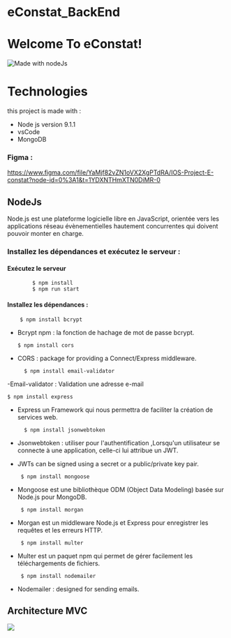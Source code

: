 # eConstat_BackEnd
# Welcome To eConstat!
![Made with nodeJs](https://img.shields.io/badge/Made%20With-NodeJS-g?style=flat-square)



# Technologies
this project is made with :
- Node js version 9.1.1
- vsCode
- MongoDB


 
### Figma : 
https://www.figma.com/file/YaMjf82vZN1oVX2XgPTdRA/IOS-Project-E-constat?node-id=0%3A1&t=1YDXNTHmXTN0DiMR-0




	
## NodeJs

Node.js est une plateforme logicielle libre en JavaScript, orientée vers les applications réseau évènementielles hautement concurrentes qui doivent pouvoir monter en charge.
  
### Installez les dépendances et exécutez le serveur :
#### Exécutez le serveur 
			$ npm install
			$ npm run start
####  Installez les dépendances :
		$ npm install bcrypt 

 - Bcrypt npm : la fonction de hachage de mot de passe bcrypt.

	   $ npm install cors

 - CORS : package for providing a Connect/Express middleware.
 
		 $ npm install email-validator
	  
 -Email-validator : Validation une adresse e-mail
				    
	$ npm install express

 - Express un Framework qui nous permettra de faciliter la création de services web.

	     $ npm install jsonwebtoken
 - Jsonwebtoken : utiliser pour l'authentification ,Lorsqu'un utilisateur se connecte à une application, celle-ci lui attribue un JWT.
 - JWTs can be signed using a secret or a public/private key pair.

		$ npm install mongoose
 - Mongoose est une bibliothèque ODM (Object Data Modeling) basée sur Node.js pour MongoDB.

		$ npm install morgan
 - Morgan est un middleware Node.js et Express pour enregistrer les requêtes et les erreurs HTTP.

		$ npm install multer

 - Multer est un paquet npm qui permet de gérer facilement les téléchargements de fichiers.

		$ npm install nodemailer

 - Nodemailer :  designed for sending emails.




## Architecture MVC

**![](https://lh3.googleusercontent.com/rMhKArrU8BID9BpT7hBBz9iFPJQXpFCunY9Vz4ScqnQrQcuQMZZwewSnnhn2xRRKcwE2iUeTLs6_W-68YBoNll3B2-pWPpBqJMn0ac6Pxyb5_XUnRRFwlSXJhy2DMTN1SZIvAu6xurtyWbz9UwPmRSkEACPiQUHKE0R0Opl89hh9JeHXG7QbiV030mIwKg)**

